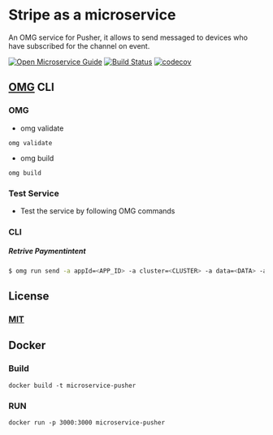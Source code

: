 # Stripe as a microservice
An OMG service for Pusher, it allows to send messaged to devices who have subscribed for the channel on event.

[![Open Microservice Guide](https://img.shields.io/badge/OMG-enabled-brightgreen.svg?style=for-the-badge)](https://microservice.guide)
[![Build Status](https://travis-ci.org/heaptracetechnology/microservice-pusher.svg?branch=master)](https://travis-ci.org/heaptracetechnology/microservice-pusher)
[![codecov](https://codecov.io/gh/heaptracetechnology/microservice-pusher/branch/master/graph/badge.svg)](https://codecov.io/gh/heaptracetechnology/microservice-pusher)

## [OMG](hhttps://microservice.guide) CLI

### OMG

* omg validate
```
omg validate
```
* omg build
```
omg build
```
### Test Service

* Test the service by following OMG commands

### CLI

##### Retrive Paymentintent
```sh
$ omg run send -a appId=<APP_ID> -a cluster=<CLUSTER> -a data=<DATA> -a channel=<CHANNEl> -a event=<EVENT> -e SECRET=<SECRET> -e KEY=<KEY>
```
## License
### [MIT](https://choosealicense.com/licenses/mit/)

## Docker
### Build
```
docker build -t microservice-pusher
```
### RUN
```
docker run -p 3000:3000 microservice-pusher
```

